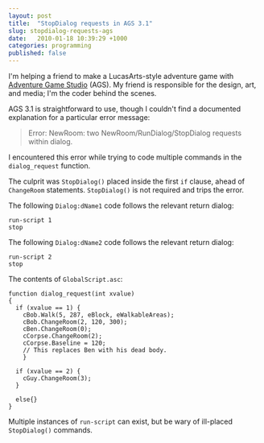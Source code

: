```yaml
---
layout: post
title:  "StopDialog requests in AGS 3.1"
slug: stopdialog-requests-ags
date:   2010-01-18 10:39:29 +1000
categories: programming
published: false
---
```


I'm helping a friend to make a LucasArts-style adventure game with [Adventure Game Studio](https://www.adventuregamestudio.co.uk/) (AGS). My friend is responsible for the design, art, and media; I'm the coder behind the scenes.

AGS 3.1 is straightforward to use, though I couldn't find a documented explanation for a particular error message:

> Error: NewRoom: two NewRoom/RunDialog/StopDialog requests within dialog.

I encountered this error while trying to code multiple commands in the `dialog_request` function.

The culprit was `StopDialog()` placed inside the first `if` clause, ahead of `ChangeRoom` statements.  `StopDialog()` is not required and trips the error.

The following `Dialog:dName1` code follows the relevant return dialog:

```
run-script 1
stop
```

The following `Dialog:dName2` code follows the relevant return dialog:

```
run-script 2
stop
```

The contents of `GlobalScript.asc`:

```
function dialog_request(int xvalue)
{
  if (xvalue == 1) {
    cBob.Walk(5, 287, eBlock, eWalkableAreas);
    cBob.ChangeRoom(2, 120, 300);
    cBen.ChangeRoom(0);
    cCorpse.ChangeRoom(2);
    cCorpse.Baseline = 120;
    // This replaces Ben with his dead body.
    }

  if (xvalue == 2) {
    cGuy.ChangeRoom(3);
  }

  else{}
}
```

Multiple instances of `run-script` can exist, but be wary of ill-placed `StopDialog()` commands.
